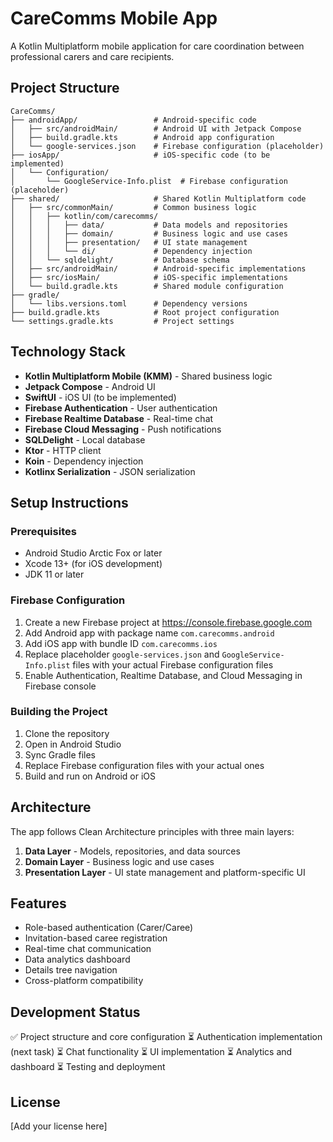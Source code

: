 # CareComms Mobile App

A Kotlin Multiplatform mobile application for care coordination between professional carers and care recipients.

## Project Structure

```
CareComms/
├── androidApp/                 # Android-specific code
│   ├── src/androidMain/        # Android UI with Jetpack Compose
│   ├── build.gradle.kts        # Android app configuration
│   └── google-services.json    # Firebase configuration (placeholder)
├── iosApp/                     # iOS-specific code (to be implemented)
│   └── Configuration/
│       └── GoogleService-Info.plist  # Firebase configuration (placeholder)
├── shared/                     # Shared Kotlin Multiplatform code
│   ├── src/commonMain/         # Common business logic
│   │   ├── kotlin/com/carecomms/
│   │   │   ├── data/           # Data models and repositories
│   │   │   ├── domain/         # Business logic and use cases
│   │   │   ├── presentation/   # UI state management
│   │   │   └── di/             # Dependency injection
│   │   └── sqldelight/         # Database schema
│   ├── src/androidMain/        # Android-specific implementations
│   ├── src/iosMain/            # iOS-specific implementations
│   └── build.gradle.kts        # Shared module configuration
├── gradle/
│   └── libs.versions.toml      # Dependency versions
├── build.gradle.kts            # Root project configuration
└── settings.gradle.kts         # Project settings
```

## Technology Stack

- **Kotlin Multiplatform Mobile (KMM)** - Shared business logic
- **Jetpack Compose** - Android UI
- **SwiftUI** - iOS UI (to be implemented)
- **Firebase Authentication** - User authentication
- **Firebase Realtime Database** - Real-time chat
- **Firebase Cloud Messaging** - Push notifications
- **SQLDelight** - Local database
- **Ktor** - HTTP client
- **Koin** - Dependency injection
- **Kotlinx Serialization** - JSON serialization

## Setup Instructions

### Prerequisites
- Android Studio Arctic Fox or later
- Xcode 13+ (for iOS development)
- JDK 11 or later

### Firebase Configuration
1. Create a new Firebase project at https://console.firebase.google.com
2. Add Android app with package name `com.carecomms.android`
3. Add iOS app with bundle ID `com.carecomms.ios`
4. Replace placeholder `google-services.json` and `GoogleService-Info.plist` files with your actual Firebase configuration files
5. Enable Authentication, Realtime Database, and Cloud Messaging in Firebase console

### Building the Project
1. Clone the repository
2. Open in Android Studio
3. Sync Gradle files
4. Replace Firebase configuration files with your actual ones
5. Build and run on Android or iOS

## Architecture

The app follows Clean Architecture principles with three main layers:

1. **Data Layer** - Models, repositories, and data sources
2. **Domain Layer** - Business logic and use cases
3. **Presentation Layer** - UI state management and platform-specific UI

## Features

- Role-based authentication (Carer/Caree)
- Invitation-based caree registration
- Real-time chat communication
- Data analytics dashboard
- Details tree navigation
- Cross-platform compatibility

## Development Status

✅ Project structure and core configuration
⏳ Authentication implementation (next task)
⏳ Chat functionality
⏳ UI implementation
⏳ Analytics and dashboard
⏳ Testing and deployment

## License

[Add your license here]